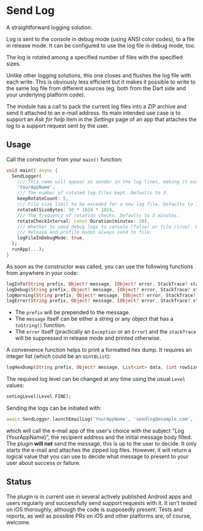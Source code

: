 Send Log
========

A straightforward logging solution.

Log is sent to the console in debug mode (using ANSI color codes), to a file in release mode. It can be configured to use the log file in debug mode, too.

The log is rotated among a specified number of files with the specified sizes.

Unlike other logging solutions, this one closes and flushes the log file with each write. This is obviously less efficient but it makes it possible to write to the same log file from different sources (eg. both from the Dart side and your underlying platform code).

The module has a call to pack the current log files into a ZIP archive and send it attached to an e-mail address. Its main intended use case is to support an _Ask for help_ item in the _Settings_ page of an app that attaches the log to a support request sent by the user.

## Usage

Call the constructor from your `main()` function:

```dart
void main() async {
  SendLogger(
    /// This name will appear as sender in the log lines, making it easier to spot them in Logcat.
    'YourAppName',
    /// The number of rotated log files kept. Defaults to 3.
    keepRotateCount: 5,
    /// File size limit to be exceded for a new log file. Defaults to 10 MB.
    rotateAtSizeBytes: 50 * 1024 * 1024,
    /// The frequency of rotation checks. Defaults to 5 minutes.
    rotateCheckInterval: const Duration(minutes: 10),
    /// Whether to send debug logs to console (false) or file (true). Defaults to false.
    /// Release and profile modes always send to file.
    logFileInDebugMode: true,
  );
  runApp(...);
}
```

As soon as the constructor was called, you can use the following functions from anywhere in your code:

```dart
logInfo(String prefix, Object? message, [Object? error, StackTrace? stackTrace]);
logDebug(String prefix, Object? message, [Object? error, StackTrace? stackTrace]);
logWarning(String prefix, Object? message, [Object? error, StackTrace? stackTrace]);
logError(String prefix, Object? message, [Object? error, StackTrace? stackTrace]);
```

* The `prefix` will be prepended to the message.
* The `message` itself can be either a string or any object that has a `toString()` function.
* The `error` itself (practically an `Exception` or an `Error`) and the `stackTrace` will be suppressed in release mode and printed otherwise.

A convenience function helps to print a formatted hex dump. It requires an integer list (which could be an `Uint8List`):

```dart
logHexDump(String prefix, Object? message, List<int> data, {int rowSize = 16, bool showAscii = true});
```

The required log level can be changed at any time using the usual `Level` values:

```dart
setLogLevel(Level.FINE);
```

Sending the logs can be initiated with:

```dart
await SendLogger.launchEmailLog('YourAppName', 'sendlog@example.com', 'message body');
```

which will call the e-mail app of the user's choice with the subject "Log (YourAppName)", the recipient address and the initial message body filled. The plugin **will not** send the message, this is up to the user to decide. It only starts the e-mail and attaches the zipped log files. However, it will return a logical value that you can use to decide what message to present to your user about success or failure.

## Status

The plugin is in current use in several actively published Android apps and users regularly and successfully send support requests with it. It isn't tested on iOS thoroughly, although the code is supposedly present. Tests and reports, as well as possible PRs on iOS and other platforms are, of course, welcome.